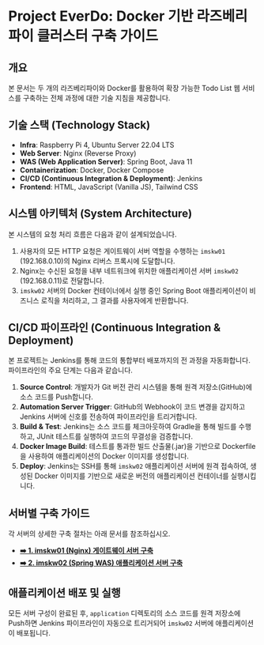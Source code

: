 # Project EverDo: Docker 기반 라즈베리파이 클러스터 구축 가이드

## 개요

본 문서는 두 개의 라즈베리파이와 Docker를 활용하여 확장 가능한 Todo List 웹 서비스를 구축하는 전체 과정에 대한 기술 지침을 제공합니다.

## 기술 스택 (Technology Stack)

- **Infra**: Raspberry Pi 4, Ubuntu Server 22.04 LTS
- **Web Server**: Nginx (Reverse Proxy)
- **WAS (Web Application Server)**: Spring Boot, Java 11
- **Containerization**: Docker, Docker Compose
- **CI/CD (Continuous Integration & Deployment)**: Jenkins
- **Frontend**: HTML, JavaScript (Vanilla JS), Tailwind CSS

## 시스템 아키텍처 (System Architecture)

본 시스템의 요청 처리 흐름은 다음과 같이 설계되었습니다.

1. 사용자의 모든 HTTP 요청은 게이트웨이 서버 역할을 수행하는 `imskw01` (192.168.0.10)의 Nginx 리버스 프록시에 도달합니다.
2. Nginx는 수신된 요청을 내부 네트워크에 위치한 애플리케이션 서버 `imskw02` (192.168.0.11)로 전달합니다.
3. `imskw02` 서버의 Docker 컨테이너에서 실행 중인 Spring Boot 애플리케이션이 비즈니스 로직을 처리하고, 그 결과를 사용자에게 반환합니다.

## CI/CD 파이프라인 (Continuous Integration & Deployment)

본 프로젝트는 Jenkins를 통해 코드의 통합부터 배포까지의 전 과정을 자동화합니다. 파이프라인의 주요 단계는 다음과 같습니다.

1. **Source Control**: 개발자가 Git 버전 관리 시스템을 통해 원격 저장소(GitHub)에 소스 코드를 Push합니다.
2. **Automation Server Trigger**: GitHub의 Webhook이 코드 변경을 감지하고 Jenkins 서버에 신호를 전송하여 파이프라인을 트리거합니다.
3. **Build & Test**: Jenkins는 소스 코드를 체크아웃하여 Gradle을 통해 빌드를 수행하고, JUnit 테스트를 실행하여 코드의 무결성을 검증합니다.
4. **Docker Image Build**: 테스트를 통과한 빌드 산출물(.jar)을 기반으로 Dockerfile을 사용하여 애플리케이션의 Docker 이미지를 생성합니다.
5. **Deploy**: Jenkins는 SSH를 통해 `imskw02` 애플리케이션 서버에 원격 접속하여, 생성된 Docker 이미지를 기반으로 새로운 버전의 애플리케이션 컨테이너를 실행시킵니다.

## 서버별 구축 가이드

각 서버의 상세한 구축 절차는 아래 문서를 참조하십시오.

- [**➡️ 1. imskw01 (Nginx) 게이트웨이 서버 구축**](https://www.google.com/search?q=./docs/imskw01-nginx-setup.md)
- [**➡️ 2. imskw02 (Spring WAS) 애플리케이션 서버 구축**](https://www.google.com/search?q=./docs/imskw02-was-setup.md)

## 애플리케이션 배포 및 실행

모든 서버 구성이 완료된 후, `application` 디렉토리의 소스 코드를 원격 저장소에 Push하면 Jenkins 파이프라인이 자동으로 트리거되어 `imskw02` 서버에 애플리케이션이 배포됩니다.

